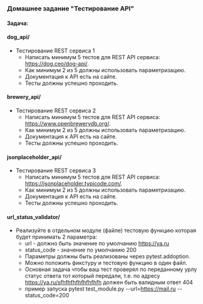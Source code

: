 ### Домашнее задание "Тестирование API"

#### Задача:

#### dog_api/
- Тестирование REST сервиса 1
  - Написать минимум 5 тестов для REST API сервиса: https://dog.ceo/dog-api/.
  - Как минимум 2 из 5 должны использовать параметризацию.
  - Документация к API есть на сайте.
  - Тесты должны успешно проходить.

#### brewery_api/
- Тестирование REST сервиса 2
  - Написать минимум 5 тестов для REST API сервиса: https://www.openbrewerydb.org/.
  - Как минимум 2 из 5 должны использовать параметризацию.
  - Документация к API есть на сайте.
  - Тесты должны успешно проходить.

#### jsonplaceholder_api/
- Тестирование REST сервиса 3
  - Написать минимум 5 тестов для REST API сервиса: https://jsonplaceholder.typicode.com/.
  - Как минимум 2 из 5 должны использовать параметризацию.
  - Документация к API есть на сайте.
  - Тесты должны успешно проходить.

#### url_status_validator/
- Реализуйте в отдельном модуле (файле) тестовую функцию которая будет принимать 2 параметра:
  - url - должно быть значение по умолчанию https://ya.ru
  - status_code - значение по умолчанию 200
  - Параметры должны быть реализованы через pytest.addoption.
  - Можно положить фикcтуру и тестовую функцию в один файл.
  - Основная задача чтобы ваш тест проверял по переданному урлу статус ответа тот который передали,
т.е. по адресу https://ya.ru/sfhfhfhfhfhfhfhfh должен быть валидным ответ 404
  - пример запуска pytest test_module.py --url=https://mail.ru --status_code=200

